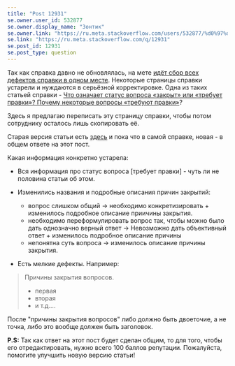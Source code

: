 ```yaml
---
title: "Post 12931"
se.owner.user_id: 532877
se.owner.display_name: "Зонтик"
se.owner.link: "https://ru.meta.stackoverflow.com/users/532877/%d0%97%d0%be%d0%bd%d1%82%d0%b8%d0%ba"
se.link: "https://ru.meta.stackoverflow.com/q/12931"
se.post_id: 12931
se.post_type: question
---
```

<p>Так как справка давно не обновлялась, на мете <a href="https://ru.meta.stackoverflow.com/questions/12602/">идёт сбор всех дефектов справки в одном месте</a>. Некоторые страницы справки устарели и нуждаются в серьёзной корректировке. Одна из таких статьей справки - <a href="https://ru.stackoverflow.com/help/closed-questions">Что означает статус вопроса «закрыт» или «требует правки»? Почему некоторые вопросы «требуют правки»</a>?</p>
<p>Здесь я предлагаю переписать эту страницу справки, чтобы потом сотруднику осталось лишь скопировать её.</p>
<p>Старая версия статьи есть <a href="https://ru.meta.stackoverflow.com/a/10366/532877">здесь</a> и пока что в самой справке, новая - в общем ответе на этот пост.</p>
<p>Какая информация конкретно устарела:</p>
<ul>
<li><p>Вся информация про статус вопроса [требует правки] - чуть ли не половина статьи об этом.</p>
</li>
<li><p>Изменились названия и подробные описания причин закрытий:</p>
<ul>
<li>вопрос слишком общий -&gt; необходимо конкретизировать + изменилось подробное описание приичины закрытия.</li>
<li>необходимо переформулировать вопрос так, чтобы можно было дать однозначно верный ответ -&gt; Невозможно дать объективный ответ + изменилось подробное описание причины</li>
<li>непонятна суть вопроса -&gt; изменилось описание причины закрытия.</li>
</ul>
</li>
<li><p>Есть мелкие дефекты. Например:</p>
</li>
</ul>
<blockquote>
<p>Причины закрытия вопросов.</p>
<ul>
<li>первая</li>
<li>вторая</li>
<li>и т.д....</li>
</ul>
</blockquote>
<p>После &quot;причины закрытия вопросов&quot; либо должно быть двоеточие, а не точка, либо это вообще должен быть заголовок.</p>
<p><strong>P.S:</strong> Так как ответ на этот пост будет сделан общим, то для того, чтобы его отредактировать, нужно всего 100 баллов репутации. Пожалуйста, помогите улучшить новую версию статьи!</p>

